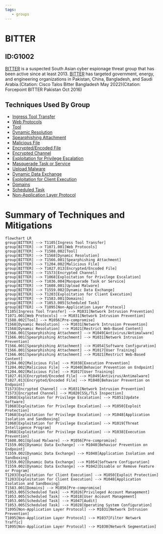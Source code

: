 ```yaml
---
tags:
   - groups
---
```

# BITTER
## ID:G1002
[BITTER](/mitre/groups/G1002) is a suspected South Asian cyber espionage threat group that has been active since at least 2013. [BITTER](/mitre/groups/G1002) has targeted government, energy, and engineering organizations in Pakistan, China, Bangladesh, and Saudi Arabia.(Citation: Cisco Talos Bitter Bangladesh May 2022)(Citation: Forcepoint BITTER Pakistan Oct 2016)
## Techniques Used By Group
* [Ingress Tool Transfer](techniques/T1105)
* [Web Protocols](techniques/T1071/001)
* [Tool](techniques/T1588/002)
* [Dynamic Resolution](techniques/T1568)
* [Spearphishing Attachment](techniques/T1566/001)
* [Malicious File](techniques/T1204/002)
* [Encrypted/Encoded File](techniques/T1027/013)
* [Encrypted Channel](techniques/T1573)
* [Exploitation for Privilege Escalation](techniques/T1068)
* [Masquerade Task or Service](techniques/T1036/004)
* [Upload Malware](techniques/T1608/001)
* [Dynamic Data Exchange](techniques/T1559/002)
* [Exploitation for Client Execution](techniques/T1203)
* [Domains](techniques/T1583/001)
* [Scheduled Task](techniques/T1053/005)
* [Non-Application Layer Protocol](techniques/T1095)

# Summary of Techniques and Mitigations
```mermaid
flowchart LR
group[BITTER] --> T1105[Ingress Tool Transfer]
group[BITTER] --> T1071.001[Web Protocols]
group[BITTER] --> T1588.002[Tool]
group[BITTER] --> T1568[Dynamic Resolution]
group[BITTER] --> T1566.001[Spearphishing Attachment]
group[BITTER] --> T1204.002[Malicious File]
group[BITTER] --> T1027.013[Encrypted/Encoded File]
group[BITTER] --> T1573[Encrypted Channel]
group[BITTER] --> T1068[Exploitation for Privilege Escalation]
group[BITTER] --> T1036.004[Masquerade Task or Service]
group[BITTER] --> T1608.001[Upload Malware]
group[BITTER] --> T1559.002[Dynamic Data Exchange]
group[BITTER] --> T1203[Exploitation for Client Execution]
group[BITTER] --> T1583.001[Domains]
group[BITTER] --> T1053.005[Scheduled Task]
group[BITTER] --> T1095[Non-Application Layer Protocol]
T1105[Ingress Tool Transfer] --> M1031[Network Intrusion Prevention]
T1071.001[Web Protocols] --> M1031[Network Intrusion Prevention]
T1588.002[Tool] --> M1056[Pre-compromise]
T1568[Dynamic Resolution] --> M1031[Network Intrusion Prevention]
T1568[Dynamic Resolution] --> M1021[Restrict Web-Based Content]
T1566.001[Spearphishing Attachment] --> M1049[Antivirus/Antimalware]
T1566.001[Spearphishing Attachment] --> M1031[Network Intrusion Prevention]
T1566.001[Spearphishing Attachment] --> M1054[Software Configuration]
T1566.001[Spearphishing Attachment] --> M1017[User Training]
T1566.001[Spearphishing Attachment] --> M1021[Restrict Web-Based Content]
T1204.002[Malicious File] --> M1038[Execution Prevention]
T1204.002[Malicious File] --> M1040[Behavior Prevention on Endpoint]
T1204.002[Malicious File] --> M1017[User Training]
T1027.013[Encrypted/Encoded File] --> M1049[Antivirus/Antimalware]
T1027.013[Encrypted/Encoded File] --> M1040[Behavior Prevention on Endpoint]
T1573[Encrypted Channel] --> M1031[Network Intrusion Prevention]
T1573[Encrypted Channel] --> M1020[SSL/TLS Inspection]
T1068[Exploitation for Privilege Escalation] --> M1051[Update Software]
T1068[Exploitation for Privilege Escalation] --> M1050[Exploit Protection]
T1068[Exploitation for Privilege Escalation] --> M1048[Application Isolation and Sandboxing]
T1068[Exploitation for Privilege Escalation] --> M1019[Threat Intelligence Program]
T1068[Exploitation for Privilege Escalation] --> M1038[Execution Prevention]
T1608.001[Upload Malware] --> M1056[Pre-compromise]
T1559.002[Dynamic Data Exchange] --> M1040[Behavior Prevention on Endpoint]
T1559.002[Dynamic Data Exchange] --> M1048[Application Isolation and Sandboxing]
T1559.002[Dynamic Data Exchange] --> M1054[Software Configuration]
T1559.002[Dynamic Data Exchange] --> M1042[Disable or Remove Feature or Program]
T1203[Exploitation for Client Execution] --> M1050[Exploit Protection]
T1203[Exploitation for Client Execution] --> M1048[Application Isolation and Sandboxing]
T1583.001[Domains] --> M1056[Pre-compromise]
T1053.005[Scheduled Task] --> M1026[Privileged Account Management]
T1053.005[Scheduled Task] --> M1018[User Account Management]
T1053.005[Scheduled Task] --> M1047[Audit]
T1053.005[Scheduled Task] --> M1028[Operating System Configuration]
T1095[Non-Application Layer Protocol] --> M1031[Network Intrusion Prevention]
T1095[Non-Application Layer Protocol] --> M1037[Filter Network Traffic]
T1095[Non-Application Layer Protocol] --> M1030[Network Segmentation]
```